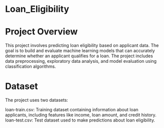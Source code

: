# Loan_Eligibility

# Project Overview
This project involves predicting loan eligibility based on applicant data. The goal is to build and evaluate machine learning models that can accurately determine whether an applicant qualifies for a loan. The project includes data preprocessing, exploratory data analysis, and model evaluation using classification algorithms.

# Dataset
The project uses two datasets:

loan-train.csv: Training dataset containing information about loan applicants, including features like income, loan amount, and credit history.
loan-test.csv: Test dataset used to make predictions about loan eligibility.


